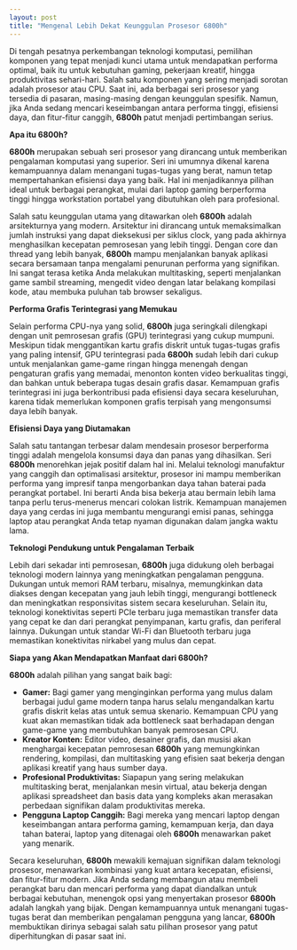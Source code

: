 ```yaml
---
layout: post
title: "Mengenal Lebih Dekat Keunggulan Prosesor 6800h"
---
```


Di tengah pesatnya perkembangan teknologi komputasi, pemilihan komponen yang tepat menjadi kunci utama untuk mendapatkan performa optimal, baik itu untuk kebutuhan gaming, pekerjaan kreatif, hingga produktivitas sehari-hari. Salah satu komponen yang sering menjadi sorotan adalah prosesor atau CPU. Saat ini, ada berbagai seri prosesor yang tersedia di pasaran, masing-masing dengan keunggulan spesifik. Namun, jika Anda sedang mencari keseimbangan antara performa tinggi, efisiensi daya, dan fitur-fitur canggih, **6800h** patut menjadi pertimbangan serius.

**Apa itu 6800h?**

**6800h** merupakan sebuah seri prosesor yang dirancang untuk memberikan pengalaman komputasi yang superior. Seri ini umumnya dikenal karena kemampuannya dalam menangani tugas-tugas yang berat, namun tetap mempertahankan efisiensi daya yang baik. Hal ini menjadikannya pilihan ideal untuk berbagai perangkat, mulai dari laptop gaming berperforma tinggi hingga workstation portabel yang dibutuhkan oleh para profesional.

Salah satu keunggulan utama yang ditawarkan oleh **6800h** adalah arsitekturnya yang modern. Arsitektur ini dirancang untuk memaksimalkan jumlah instruksi yang dapat dieksekusi per siklus clock, yang pada akhirnya menghasilkan kecepatan pemrosesan yang lebih tinggi. Dengan core dan thread yang lebih banyak, **6800h** mampu menjalankan banyak aplikasi secara bersamaan tanpa mengalami penurunan performa yang signifikan. Ini sangat terasa ketika Anda melakukan multitasking, seperti menjalankan game sambil streaming, mengedit video dengan latar belakang kompilasi kode, atau membuka puluhan tab browser sekaligus.

**Performa Grafis Terintegrasi yang Memukau**

Selain performa CPU-nya yang solid, **6800h** juga seringkali dilengkapi dengan unit pemrosesan grafis (GPU) terintegrasi yang cukup mumpuni. Meskipun tidak menggantikan kartu grafis diskrit untuk tugas-tugas grafis yang paling intensif, GPU terintegrasi pada **6800h** sudah lebih dari cukup untuk menjalankan game-game ringan hingga menengah dengan pengaturan grafis yang memadai, menonton konten video berkualitas tinggi, dan bahkan untuk beberapa tugas desain grafis dasar. Kemampuan grafis terintegrasi ini juga berkontribusi pada efisiensi daya secara keseluruhan, karena tidak memerlukan komponen grafis terpisah yang mengonsumsi daya lebih banyak.

**Efisiensi Daya yang Diutamakan**

Salah satu tantangan terbesar dalam mendesain prosesor berperforma tinggi adalah mengelola konsumsi daya dan panas yang dihasilkan. Seri **6800h** menorehkan jejak positif dalam hal ini. Melalui teknologi manufaktur yang canggih dan optimalisasi arsitektur, prosesor ini mampu memberikan performa yang impresif tanpa mengorbankan daya tahan baterai pada perangkat portabel. Ini berarti Anda bisa bekerja atau bermain lebih lama tanpa perlu terus-menerus mencari colokan listrik. Kemampuan manajemen daya yang cerdas ini juga membantu mengurangi emisi panas, sehingga laptop atau perangkat Anda tetap nyaman digunakan dalam jangka waktu lama.

**Teknologi Pendukung untuk Pengalaman Terbaik**

Lebih dari sekadar inti pemrosesan, **6800h** juga didukung oleh berbagai teknologi modern lainnya yang meningkatkan pengalaman pengguna. Dukungan untuk memori RAM terbaru, misalnya, memungkinkan data diakses dengan kecepatan yang jauh lebih tinggi, mengurangi bottleneck dan meningkatkan responsivitas sistem secara keseluruhan. Selain itu, teknologi konektivitas seperti PCIe terbaru juga memastikan transfer data yang cepat ke dan dari perangkat penyimpanan, kartu grafis, dan periferal lainnya. Dukungan untuk standar Wi-Fi dan Bluetooth terbaru juga memastikan konektivitas nirkabel yang mulus dan cepat.

**Siapa yang Akan Mendapatkan Manfaat dari 6800h?**

**6800h** adalah pilihan yang sangat baik bagi:

*   **Gamer:** Bagi gamer yang menginginkan performa yang mulus dalam berbagai judul game modern tanpa harus selalu mengandalkan kartu grafis diskrit kelas atas untuk semua skenario. Kemampuan CPU yang kuat akan memastikan tidak ada bottleneck saat berhadapan dengan game-game yang membutuhkan banyak pemrosesan CPU.
*   **Kreator Konten:** Editor video, desainer grafis, dan musisi akan menghargai kecepatan pemrosesan **6800h** yang memungkinkan rendering, kompilasi, dan multitasking yang efisien saat bekerja dengan aplikasi kreatif yang haus sumber daya.
*   **Profesional Produktivitas:** Siapapun yang sering melakukan multitasking berat, menjalankan mesin virtual, atau bekerja dengan aplikasi spreadsheet dan basis data yang kompleks akan merasakan perbedaan signifikan dalam produktivitas mereka.
*   **Pengguna Laptop Canggih:** Bagi mereka yang mencari laptop dengan keseimbangan antara performa gaming, kemampuan kerja, dan daya tahan baterai, laptop yang ditenagai oleh **6800h** menawarkan paket yang menarik.

Secara keseluruhan, **6800h** mewakili kemajuan signifikan dalam teknologi prosesor, menawarkan kombinasi yang kuat antara kecepatan, efisiensi, dan fitur-fitur modern. Jika Anda sedang membangun atau membeli perangkat baru dan mencari performa yang dapat diandalkan untuk berbagai kebutuhan, menengok opsi yang menyertakan prosesor **6800h** adalah langkah yang bijak. Dengan kemampuannya untuk menangani tugas-tugas berat dan memberikan pengalaman pengguna yang lancar, **6800h** membuktikan dirinya sebagai salah satu pilihan prosesor yang patut diperhitungkan di pasar saat ini.
